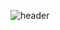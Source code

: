 ![header](https://capsule-render.vercel.app/api?type=Slice&color=auto&height=300&section=header&text=Sohyung%20Smaller%20&fontSize=90)
